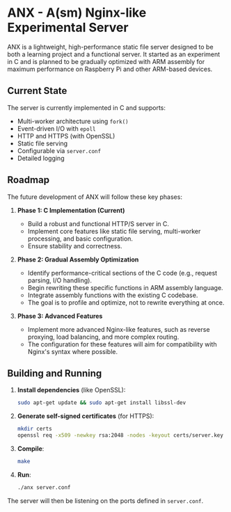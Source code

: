 # ANX - A(sm) Nginx-like Experimental Server

ANX is a lightweight, high-performance static file server designed to be both a learning project and a functional server. It started as an experiment in C and is planned to be gradually optimized with ARM assembly for maximum performance on Raspberry Pi and other ARM-based devices.

## Current State

The server is currently implemented in C and supports:
- Multi-worker architecture using `fork()`
- Event-driven I/O with `epoll`
- HTTP and HTTPS (with OpenSSL)
- Static file serving
- Configurable via `server.conf`
- Detailed logging

## Roadmap

The future development of ANX will follow these key phases:

1.  **Phase 1: C Implementation (Current)**
    - Build a robust and functional HTTP/S server in C.
    - Implement core features like static file serving, multi-worker processing, and basic configuration.
    - Ensure stability and correctness.

2.  **Phase 2: Gradual Assembly Optimization**
    - Identify performance-critical sections of the C code (e.g., request parsing, I/O handling).
    - Begin rewriting these specific functions in ARM assembly language.
    - Integrate assembly functions with the existing C codebase.
    - The goal is to profile and optimize, not to rewrite everything at once.

3.  **Phase 3: Advanced Features**
    - Implement more advanced Nginx-like features, such as reverse proxying, load balancing, and more complex routing.
    - The configuration for these features will aim for compatibility with Nginx's syntax where possible.

## Building and Running

1.  **Install dependencies** (like OpenSSL):
    ```bash
    sudo apt-get update && sudo apt-get install libssl-dev
    ```
2.  **Generate self-signed certificates** (for HTTPS):
    ```bash
    mkdir certs
    openssl req -x509 -newkey rsa:2048 -nodes -keyout certs/server.key -out certs/server.crt -subj "/C=CN/ST=BeiJing/L=BeiJing/O=asm_http_server/OU=dev/CN=localhost"
    ```
3.  **Compile**:
    ```bash
    make
    ```
4.  **Run**:
    ```bash
    ./anx server.conf
    ```

The server will then be listening on the ports defined in `server.conf`. 
